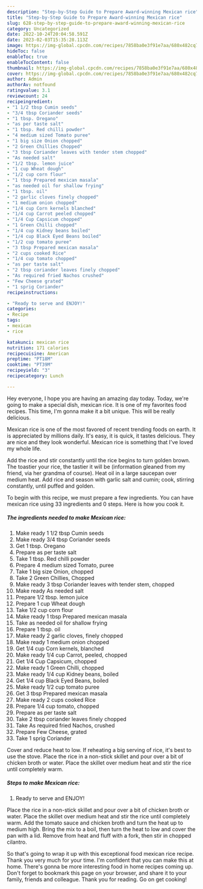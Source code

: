 ```yaml
---
description: "Step-by-Step Guide to Prepare Award-winning Mexican rice"
title: "Step-by-Step Guide to Prepare Award-winning Mexican rice"
slug: 628-step-by-step-guide-to-prepare-award-winning-mexican-rice
category: Uncategorized
date: 2022-10-24T20:04:58.591Z
date: 2023-02-03T15:35:28.113Z
image: https://img-global.cpcdn.com/recipes/7858ba0e3f91e7aa/680x482cq70/mexican-rice-recipe-main-photo.jpg
hideToc: false
enableToc: true
enableTocContent: false
thumbnail: https://img-global.cpcdn.com/recipes/7858ba0e3f91e7aa/680x482cq70/mexican-rice-recipe-main-photo.jpg
cover: https://img-global.cpcdn.com/recipes/7858ba0e3f91e7aa/680x482cq70/mexican-rice-recipe-main-photo.jpg
author: Admin
authorAv: notfound
ratingvalue: 3.1
reviewcount: 24
recipeingredient:
- "1 1/2 tbsp Cumin seeds"
- "3/4 tbsp Coriander seeds"
- "1 tbsp. Oregano"
- "as per taste salt"
- "1 tbsp. Red chilli powder"
- "4 medium sized Tomato puree"
- "1 big size Onion chopped"
- "2 Green Chillies Chopped"
- "3 tbsp Coriander leaves with tender stem chopped"
- "As needed salt"
- "1/2 tbsp. lemon juice"
- "1 cup Wheat dough"
- "1/2 cup corn flour"
- "1 tbsp Prepared mexican masala"
- "as needed oil for shallow frying"
- "1 tbsp. oil"
- "2 garlic cloves finely chopped"
- "1 medium onion chopped"
- "1/4 cup Corn kernels blanched"
- "1/4 cup Carrot peeled chopped"
- "1/4 Cup Capsicum chopped"
- "1 Green Chilli chopped"
- "1/4 cup Kidney beans boiled"
- "1/4 cup Black Eyed Beans boiled"
- "1/2 cup tomato puree"
- "3 tbsp Prepared mexican masala"
- "2 cups cooked Rice"
- "1/4 cup tomato chopped"
- "as per taste salt"
- "2 tbsp coriander leaves finely chopped"
- "As required fried Nachos crushed"
- "Few Cheese grated"
- "1 sprig Coriander"
recipeinstructions:

- "Ready to serve and ENJOY!"
categories:
- Recipe
tags:
- mexican
- rice

katakunci: mexican rice 
nutrition: 171 calories
recipecuisine: American
preptime: "PT18M"
cooktime: "PT39M"
recipeyield: "3"
recipecategory: Lunch

---
```



Hey everyone, I hope you are having an amazing day today. Today, we're going to make a special dish, mexican rice. It is one of my favorites food recipes. This time, I'm gonna make it a bit unique. This will be really delicious.

Mexican rice is one of the most favored of recent trending foods on earth. It is appreciated by millions daily. It's easy, it is quick, it tastes delicious. They are nice and they look wonderful. Mexican rice is something that I've loved my whole life.

Add the rice and stir constantly until the rice begins to turn golden brown. The toastier your rice, the tastier it will be (information gleaned from my friend, via her grandma of course). Heat oil in a large saucepan over medium heat. Add rice and season with garlic salt and cumin; cook, stirring constantly, until puffed and golden.


To begin with this recipe, we must prepare a few ingredients. You can have mexican rice using 33 ingredients and 0 steps. Here is how you cook it.

<!--inarticleads1-->

##### The ingredients needed to make Mexican rice:

1. Make ready 1 1/2 tbsp Cumin seeds
1. Make ready 3/4 tbsp Coriander seeds
1. Get 1 tbsp. Oregano
1. Prepare as per taste salt
1. Take 1 tbsp. Red chilli powder
1. Prepare 4 medium sized Tomato, puree
1. Take 1 big size Onion, chopped
1. Take 2 Green Chillies, Chopped
1. Make ready 3 tbsp Coriander leaves with tender stem, chopped
1. Make ready As needed salt
1. Prepare 1/2 tbsp. lemon juice
1. Prepare 1 cup Wheat dough
1. Take 1/2 cup corn flour
1. Make ready 1 tbsp Prepared mexican masala
1. Take as needed oil for shallow frying
1. Prepare 1 tbsp. oil
1. Make ready 2 garlic cloves, finely chopped
1. Make ready 1 medium onion chopped
1. Get 1/4 cup Corn kernels, blanched
1. Make ready 1/4 cup Carrot, peeled, chopped
1. Get 1/4 Cup Capsicum, chopped
1. Make ready 1 Green Chilli, chopped
1. Make ready 1/4 cup Kidney beans, boiled
1. Get 1/4 cup Black Eyed Beans, boiled
1. Make ready 1/2 cup tomato puree
1. Get 3 tbsp Prepared mexican masala
1. Make ready 2 cups cooked Rice
1. Prepare 1/4 cup tomato, chopped
1. Prepare as per taste salt
1. Take 2 tbsp coriander leaves finely chopped
1. Take As required fried Nachos, crushed
1. Prepare Few Cheese, grated
1. Take 1 sprig Coriander


Cover and reduce heat to low. If reheating a big serving of rice, it&#39;s best to use the stove. Place the rice in a non-stick skillet and pour over a bit of chicken broth or water. Place the skillet over medium heat and stir the rice until completely warm. 

<!--inarticleads2-->

##### Steps to make Mexican rice:


1. Ready to serve and ENJOY!

Place the rice in a non-stick skillet and pour over a bit of chicken broth or water. Place the skillet over medium heat and stir the rice until completely warm. Add the tomato sauce and chicken broth and turn the heat up to medium high. Bring the mix to a boil, then turn the heat to low and cover the pan with a lid. Remove from heat and fluff with a fork, then stir in chopped cilantro. 

So that's going to wrap it up with this exceptional food mexican rice recipe. Thank you very much for your time. I'm confident that you can make this at home. There's gonna be more interesting food in home recipes coming up. Don't forget to bookmark this page on your browser, and share it to your family, friends and colleague. Thank you for reading. Go on get cooking!

